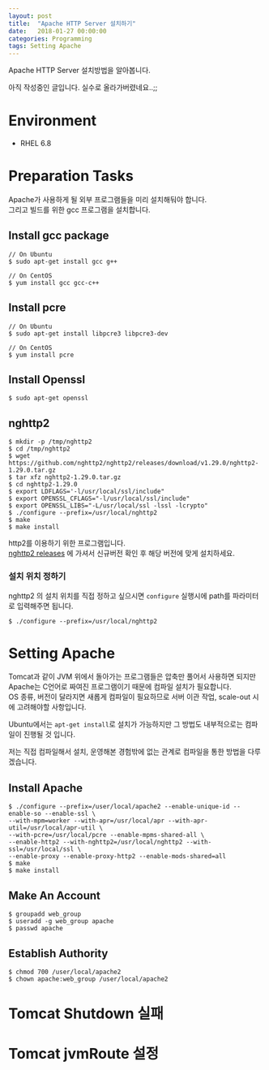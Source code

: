 ```yaml
---
layout: post
title:  "Apache HTTP Server 설치하기"
date:   2018-01-27 00:00:00
categories: Programming
tags: Setting Apache
---
```


Apache HTTP Server 설치방법을 알아봅니다.

아직 작성중인 글입니다. 실수로 올라가버렸네요..;;
<!--more-->

# Environment

  * RHEL 6.8

# Preparation Tasks

Apache가 사용하게 될 외부 프로그램들을 미리 설치해둬야 합니다.  
그리고 빌드를 위한 gcc 프로그램을 설치합니다.  

## Install gcc package

~~~terminal
// On Ubuntu
$ sudo apt-get install gcc g++

// On CentOS
$ yum install gcc gcc-c++
~~~

## Install pcre

~~~terminal
// On Ubuntu
$ sudo apt-get install libpcre3 libpcre3-dev

// On CentOS
$ yum install pcre
~~~

## Install Openssl

~~~terminal
$ sudo apt-get openssl
~~~

## nghttp2

~~~ terminal
$ mkdir -p /tmp/nghttp2
$ cd /tmp/nghttp2
$ wget https://github.com/nghttp2/nghttp2/releases/download/v1.29.0/nghttp2-1.29.0.tar.gz
$ tar xfz nghttp2-1.29.0.tar.gz
$ cd nghttp2-1.29.0
$ export LDFLAGS='-l/usr/local/ssl/include"
$ export OPENSSL_CFLAGS="-l/usr/local/ssl/include"
$ export OPENSSL_LIBS="-L/usr/local/ssl -lssl -lcrypto"
$ ./configure --prefix=/usr/local/nghttp2
$ make
$ make install
~~~

http2를 이용하기 위한 프로그램입니다.   
[nghttp2 releases](https://github.com/nghttp2/nghttp2/releases) 에 가셔서 신규버전 확인 후 해당 버전에 맞게 설치하세요.

### 설치 위치 정하기

nghttp2 의 설치 위치를 직접 정하고 싶으시면 ```configure``` 실행시에 path를 파라미터로 입력해주면 됩니다.  

~~~terminal
$ ./configure --prefix=/usr/local/nghttp2
~~~

# Setting Apache

Tomcat과 같이 JVM 위에서 돌아가는 프로그램들은 압축만 풀어서 사용하면 되지만  
Apache는 C언어로 짜여진 프로그램이기 때문에 컴파일 설치가 필요합니다.  
OS 종류, 버전이 달라지면 새롭게 컴파일이 필요하므로 서버 이관 작업, scale-out 시에 고려해야할 사항입니다.  

Ubuntu에서는  ```apt-get install```로 설치가 가능하지만 그 방법도 내부적으로는 컴파일이 진행될 것 입니다.  

저는 직접 컴파일해서 설치, 운영해본 경험밖에 없는 관계로 컴파일을 통한 방법을 다루겠습니다.  


## Install Apache

~~~terminal
$ ./configure --prefix=/user/local/apache2 --enable-unique-id --enable-so --enable-ssl \
--with-mpm=worker --with-apr=/usr/local/apr --with-apr-util=/usr/local/apr-util \
--with-pcre=/usr/local/pcre --enable-mpms-shared-all \
--enable-http2 --with-nghttp2=/usr/local/nghttp2 --with-ssl=/usr/local/ssl \
--enable-proxy --enable-proxy-http2 --enable-mods-shared=all
$ make
$ make install 
~~~


## Make An Account 

~~~terminal
$ groupadd web_group
$ useradd -g web_group apache
$ passwd apache
~~~

## Establish Authority

~~~terminal
$ chmod 700 /user/local/apache2
$ chown apache:web_group /user/local/apache2
~~~





# Tomcat Shutdown 실패

# Tomcat jvmRoute 설정




